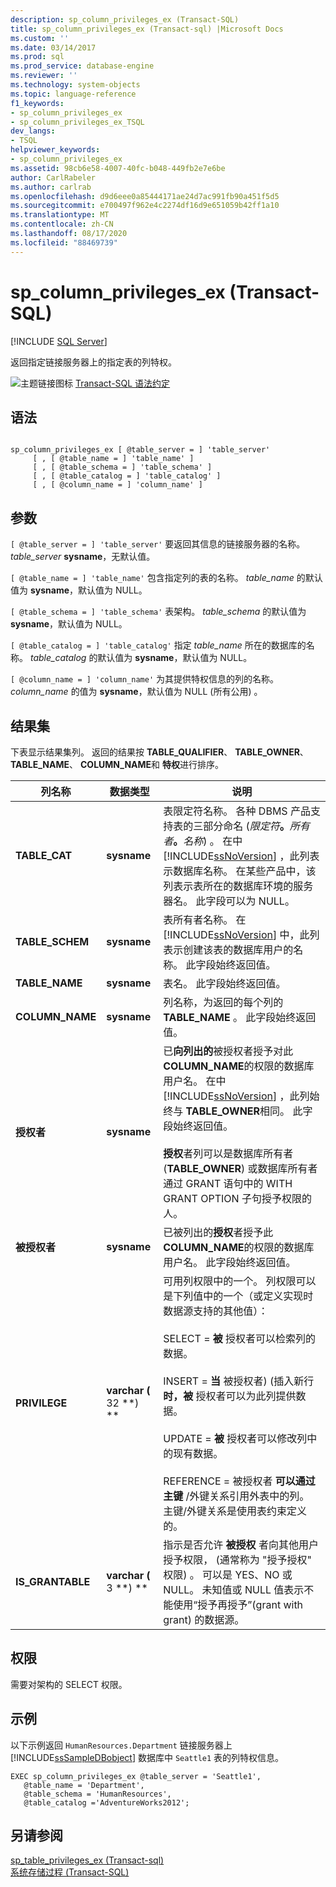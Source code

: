 ```yaml
---
description: sp_column_privileges_ex (Transact-SQL)
title: sp_column_privileges_ex (Transact-sql) |Microsoft Docs
ms.custom: ''
ms.date: 03/14/2017
ms.prod: sql
ms.prod_service: database-engine
ms.reviewer: ''
ms.technology: system-objects
ms.topic: language-reference
f1_keywords:
- sp_column_privileges_ex
- sp_column_privileges_ex_TSQL
dev_langs:
- TSQL
helpviewer_keywords:
- sp_column_privileges_ex
ms.assetid: 98cb6e58-4007-40fc-b048-449fb2e7e6be
author: CarlRabeler
ms.author: carlrab
ms.openlocfilehash: d9d6eee0a85444171ae24d7ac991fb90a451f5d5
ms.sourcegitcommit: e700497f962e4c2274df16d9e651059b42ff1a10
ms.translationtype: MT
ms.contentlocale: zh-CN
ms.lasthandoff: 08/17/2020
ms.locfileid: "88469739"
---
```

# <a name="sp_column_privileges_ex-transact-sql"></a>sp_column_privileges_ex (Transact-SQL)
[!INCLUDE [SQL Server](../../includes/applies-to-version/sqlserver.md)]

  返回指定链接服务器上的指定表的列特权。  
  
 ![主题链接图标](../../database-engine/configure-windows/media/topic-link.gif "“主题链接”图标") [Transact-SQL 语法约定](../../t-sql/language-elements/transact-sql-syntax-conventions-transact-sql.md)  
  
## <a name="syntax"></a>语法  
  
```  
  
sp_column_privileges_ex [ @table_server = ] 'table_server'   
     [ , [ @table_name = ] 'table_name' ]   
     [ , [ @table_schema = ] 'table_schema' ]   
     [ , [ @table_catalog = ] 'table_catalog' ]   
     [ , [ @column_name = ] 'column_name' ]  
```  
  
## <a name="arguments"></a>参数  
`[ @table_server = ] 'table_server'` 要返回其信息的链接服务器的名称。 *table_server* **sysname**，无默认值。  
  
`[ @table_name = ] 'table_name'` 包含指定列的表的名称。 *table_name* 的默认值为 **sysname**，默认值为 NULL。  
  
`[ @table_schema = ] 'table_schema'` 表架构。 *table_schema* 的默认值为 **sysname**，默认值为 NULL。  
  
`[ @table_catalog = ] 'table_catalog'` 指定 *table_name* 所在的数据库的名称。 *table_catalog* 的默认值为 **sysname**，默认值为 NULL。  
  
`[ @column_name = ] 'column_name'` 为其提供特权信息的列的名称。 *column_name* 的值为 **sysname**，默认值为 NULL (所有公用) 。  
  
## <a name="result-sets"></a>结果集  
 下表显示结果集列。 返回的结果按 **TABLE_QUALIFIER**、 **TABLE_OWNER**、 **TABLE_NAME**、 **COLUMN_NAME**和 **特权**进行排序。  
  
|列名称|数据类型|说明|  
|-----------------|---------------|-----------------|  
|**TABLE_CAT**|**sysname**|表限定符名称。 各种 DBMS 产品支持表的三部分命名 (_限定符_**。**_所有者_**。**_名称_) 。 在中 [!INCLUDE[ssNoVersion](../../includes/ssnoversion-md.md)] ，此列表示数据库名称。 在某些产品中，该列表示表所在的数据库环境的服务器名。 此字段可以为 NULL。|  
|**TABLE_SCHEM**|**sysname**|表所有者名称。 在 [!INCLUDE[ssNoVersion](../../includes/ssnoversion-md.md)] 中，此列表示创建该表的数据库用户的名称。 此字段始终返回值。|  
|**TABLE_NAME**|**sysname**|表名。 此字段始终返回值。|  
|**COLUMN_NAME**|**sysname**|列名称，为返回的每个列的 **TABLE_NAME** 。 此字段始终返回值。|  
|**授权者**|**sysname**|已**向列出的**被授权者授予对此**COLUMN_NAME**的权限的数据库用户名。 在中 [!INCLUDE[ssNoVersion](../../includes/ssnoversion-md.md)] ，此列始终与 **TABLE_OWNER**相同。 此字段始终返回值。<br /><br /> **授权**者列可以是数据库所有者 (**TABLE_OWNER**) 或数据库所有者通过 GRANT 语句中的 WITH GRANT OPTION 子句授予权限的人。|  
|**被授权者**|**sysname**|已被列出的**授权**者授予此**COLUMN_NAME**的权限的数据库用户名。 此字段始终返回值。|  
|**PRIVILEGE**|**varchar (** 32 **) **|可用列权限中的一个。 列权限可以是下列值中的一个（或定义实现时数据源支持的其他值）：<br /><br /> SELECT = **被** 授权者可以检索列的数据。<br /><br /> INSERT = **当** 被授权者)  (插入新行 **时，被** 授权者可以为此列提供数据。<br /><br /> UPDATE = **被** 授权者可以修改列中的现有数据。<br /><br /> REFERENCE = 被授权者 **可以通过主键** /外键关系引用外表中的列。 主键/外键关系是使用表约束定义的。|  
|**IS_GRANTABLE**|**varchar (** 3 **) **|指示是否允许 **被授权** 者向其他用户授予权限， (通常称为 "授予授权" 权限) 。 可以是 YES、NO 或 NULL。 未知值或 NULL 值表示不能使用“授予再授予”(grant with grant) 的数据源。|  
  
## <a name="permissions"></a>权限  
 需要对架构的 SELECT 权限。  
  
## <a name="examples"></a>示例  
 以下示例返回 `HumanResources.Department` 链接服务器上 [!INCLUDE[ssSampleDBobject](../../includes/sssampledbobject-md.md)] 数据库中 `Seattle1` 表的列特权信息。  
  
```  
EXEC sp_column_privileges_ex @table_server = 'Seattle1',   
   @table_name = 'Department',   
   @table_schema = 'HumanResources',  
   @table_catalog ='AdventureWorks2012';  
```  
  
## <a name="see-also"></a>另请参阅  
 [sp_table_privileges_ex &#40;Transact-sql&#41;](../../relational-databases/system-stored-procedures/sp-table-privileges-ex-transact-sql.md)   
 [系统存储过程 (Transact-SQL)](../../relational-databases/system-stored-procedures/system-stored-procedures-transact-sql.md)  
  
  
